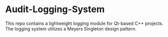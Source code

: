 # Audit-Logging-System
This repo contains a lightweight logging module for Qt-based C++ projects. The logging system utilizes a Meyers Singleton design pattern.
